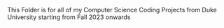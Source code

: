 This Folder is for all of my Computer Science Coding Projects from Duke University starting from Fall 2023 onwards
